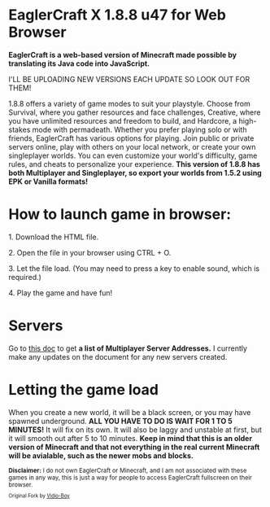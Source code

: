 <html>
<h1>EaglerCraft X 1.8.8 u47 for Web Browser</h1>
<head>
<p>
<b>EaglerCraft is a web-based version of Minecraft made possible by translating its Java code into JavaScript.</b>

I'LL BE UPLOADING NEW VERSIONS EACH UPDATE SO LOOK OUT FOR THEM!

 1.8.8 offers a variety of game modes to suit your playstyle.  Choose from Survival, where you gather resources and face challenges, Creative, where you have unlimited resources and freedom to build, and Hardcore, a high-stakes mode with permadeath.  Whether you prefer playing solo or with friends, EaglerCraft has various options for playing.  Join public or private servers online, play with others on your local network, or create your own singleplayer worlds. You can even customize your world's difficulty, game rules, and cheats to personalize your experience. <b>This version of 1.8.8 has both Multiplayer and Singleplayer, so export your worlds from 1.5.2 using EPK or Vanilla formats!</b>
</p>
</head>

<body>

<p>
<h1>How to launch game in browser:</h1>
<p>1. Download the HTML file.</p>
<p>2. Open the file in your browser using CTRL + O.</p>
<p>3. Let the file load. (You may need to press a key to enable sound, which is required.)</p>
<p>4. Play the game and have fun!</p>
</p>

<p>
<h1>Servers</h1>
Go to <a href="https://docs.google.com/document/d/1Dz7OAYckd_oea3qUHkRYtT4eZVZjuQalIUKyZ3ZFaEA/edit?usp=sharing"<a>this doc<a> to get <b>a list of Multiplayer Server Addresses.</b> I currently make any updates on the document for any new servers created.
</p>

<h1>Letting the game load</h1>

<p>
When you create a new world, it will be a black screen, or you may have spawned underground. <b>ALL YOU HAVE TO DO IS WAIT FOR 1 TO 5 MINUTES!</b> It will fix on its own. It will also be laggy and unstable at first, but it will smooth out after 5 to 10 minutes. <b>Keep in mind that this is an older version of Minecraft and that not everything in the real current Minecraft will be avialable, such as the newer mobs and blocks.</b>
</p>

<div>

<footer><small><b>Disclaimer:</b> I do not own EaglerCraft or Minecraft, and I am not associated with these games in any way, this is just a way for people to access EaglerCraft fullscreen on their browser.<small><footer>

<p>Original Fork by <a href="https://github.com/vidio-boy"<a> Vidio-Boy<a></p>
